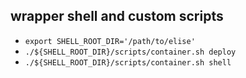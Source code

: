 ## wrapper shell and custom scripts

- `export SHELL_ROOT_DIR='/path/to/elise'`
- `./${SHELL_ROOT_DIR}/scripts/container.sh deploy`
- `./${SHELL_ROOT_DIR}/scripts/container.sh shell`
